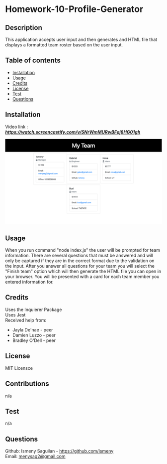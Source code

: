 # Homework-10-Profile-Generator

## Description
This application accepts user input and then generates and HTML file that displays a formatted team roster based on the user input. 


## Table of contents
  - [Installation](#installation)
  - [Usage](#usage)
  - [Credits](#credits)
  - [License](#license)
  - [Test](#test)
  - [Questions](#questions)
  

## Installation
Video link  : ***https://watch.screencastify.com/v/SNrWmMURwBFaj8HG01gh***

![Screenshot](myteam.png)


## Usage
When you run command "node index.js" the user will be prompted for team information. There are several questions that must be answered and will only be captured if they are in the correct format due to the validation on the input. After you answer all questions for your team you will select the "Finish team" option which will then generate the HTML file you can open in your browser. You will be presented with a card for each team member you entered information for. 

## Credits
Uses the Inquierer Package <br>
Uses Jest <br>
Received help from: 
* Jayla De'nae - peer
* Damien Luzzo - peer 
* Bradley O'Dell - peer



## License
MIT Licensce

## Contributions
n/a
## Test
n/a
## Questions
Github: Ismeny Saguilan - https://github.com/Ismeny <br>
Email: menysag2@gmail.com